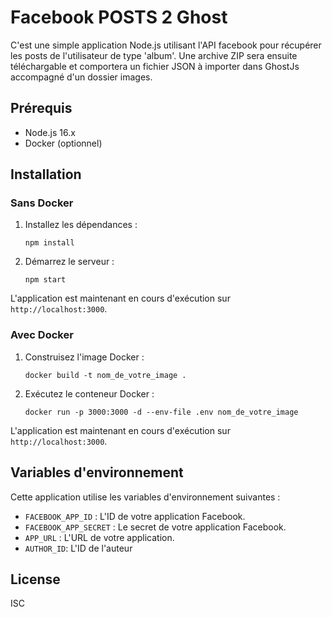 # Facebook POSTS 2 Ghost

C'est une simple application Node.js utilisant l'API facebook pour récupérer les posts de l'utilisateur de type 'album'.
Une archive ZIP sera ensuite téléchargable et comportera un fichier JSON à importer dans GhostJs accompagné d'un dossier images.

## Prérequis

- Node.js 16.x
- Docker (optionnel)

## Installation

### Sans Docker

1. Installez les dépendances :

   ```
   npm install
   ```

2. Démarrez le serveur :

   ```
   npm start
   ```

L'application est maintenant en cours d'exécution sur `http://localhost:3000`.

### Avec Docker

1. Construisez l'image Docker :

   ```
   docker build -t nom_de_votre_image .
   ```

2. Exécutez le conteneur Docker :

   ```
   docker run -p 3000:3000 -d --env-file .env nom_de_votre_image
   ```

L'application est maintenant en cours d'exécution sur `http://localhost:3000`.

## Variables d'environnement

Cette application utilise les variables d'environnement suivantes :

- `FACEBOOK_APP_ID` : L'ID de votre application Facebook.
- `FACEBOOK_APP_SECRET` : Le secret de votre application Facebook.
- `APP_URL` : L'URL de votre application.
- `AUTHOR_ID`: L'ID de l'auteur

## License

ISC
